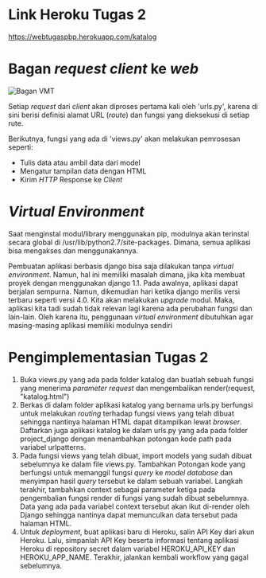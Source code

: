 # Link Heroku Tugas 2
https://webtugaspbp.herokuapp.com/katalog

# Bagan _request client_ ke _web_

![Bagan VMT](https://user-images.githubusercontent.com/112608674/190245314-0d41aa65-a33c-49e5-b707-84d7bc96e984.png)

Setiap _request_ dari _client_ akan diproses pertama kali oleh 'urls.py', karena di sini berisi definisi alamat URL (_route_) dan fungsi yang dieksekusi di setiap rute.

Berikutnya, fungsi yang ada di 'views.py' akan melakukan pemrosesan seperti:
- Tulis data atau ambil data dari model
- Mengatur tampilan data dengan HTML
- Kirim _HTTP_ Response ke _Client_

# _Virtual Environment_
Saat menginstal modul/library menggunakan pip, modulnya akan terinstal secara global di /usr/lib/python2.7/site-packages. Dimana, semua aplikasi bisa mengakses dan menggunakannya.

Pembuatan aplikasi berbasis django bisa saja dilakukan tanpa _virtual environment_. Namun, hal ini memiliki masalah dimana, jika kita membuat proyek dengan menggunakan django 1.1. Pada awalnya, aplikasi dapat berjalan sempurna. Namun, dikemudian hari ketika django merilis versi terbaru seperti versi 4.0. Kita akan melakukan _upgrade_ modul. Maka, aplikasi kita tadi sudah tidak relevan lagi karena ada perubahan fungsi dan lain-lain. Oleh karena itu, penggunaan _virtual environment_ dibutuhkan agar masing-masing aplikasi memiliki modulnya sendiri

# Pengimplementasian Tugas 2
1. Buka views.py yang ada pada folder katalog dan buatlah sebuah fungsi yang menerima _parameter request_ dan mengembalikan render(request, "katalog.html")
2. Berkas di dalam folder aplikasi katalog yang bernama urls.py berfungsi untuk melakukan _routing_ terhadap fungsi views yang telah dibuat sehingga nantinya halaman HTML dapat ditampilkan lewat _browser_. Daftarkan juga aplikasi katalog ke dalam urls.py yang ada pada folder project_django dengan menambahkan potongan kode path pada variabel urlpatterns.
3. Pada fungsi views yang telah dibuat, import models yang sudah dibuat sebelumnya ke dalam file views.py. Tambahkan Potongan kode yang berfungsi untuk memanggil fungsi _query_ ke _model database_ dan menyimpan hasil _query_ tersebut ke dalam sebuah variabel. Langkah terakhir, tambahkan context sebagai parameter ketiga pada pengembalian fungsi render di fungsi yang sudah dibuat sebelumnya. Data yang ada pada variabel context tersebut akan ikut di-render oleh Django sehingga nantinya dapat memunculkan data tersebut pada halaman HTML.
4. Untuk _deployment_, buat aplikasi baru di Heroku, salin API Key dari akun Heroku. Lalu, simpanlah API Key beserta informasi tentang aplikasi Heroku di repository secret dalam variabel HEROKU_API_KEY dan HEROKU_APP_NAME. Terakhir, jalankan kembali workflow yang gagal sebelumnya.
